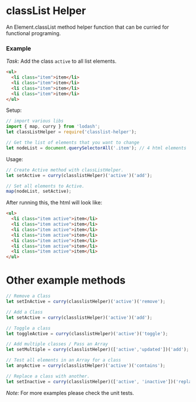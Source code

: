 # classList Helper

An Element.classList method helper function that can be curried for functional programing.

### Example 

*Task*: Add the class `active` to all list elements.

```html
<ul>
  <li class="item">item</li>
  <li class="item">item</li>
  <li class="item">item</li>
  <li class="item">item</li>
</ul>
```

Setup:
```js
// import various libs
import { map, curry } from 'lodash';
let classListHelper = require('classlist-helper');

// Get the list of elements that you want to change
let nodeList = document.querySelectorAll('.item'); // 4 html elements
```

Usage:
```js
// Create Active method with classListHelper.
let setActive = curry(classlistHelper)('active')('add');

// Set all elements to Active.
map(nodeList, setActive);
```

After running this, the html will look like: 

```html
<ul>
  <li class="item active">item</li>
  <li class="item active">item</li>
  <li class="item active">item</li>
  <li class="item active">item</li>
  <li class="item active">item</li>
  <li class="item active">item</li>
  <li class="item active">item</li>
</ul>
```

# Other example methods

```js
// Remove a Class
let setInActive = curry(classlistHelper)('active')('remove');

// Add a Class
let setActive = curry(classlistHelper)('active')('add');

// Toggle a class 
let toggleActive = curry(classlistHelper)('active')('toggle');

// Add multiple classes / Pass an Array
let setMultiple = curry(classlistHelper)(['active','updated'])('add');

// Test all elements in an Array for a class
let anyActive = curry(classlistHelper)('active')('contains');

// Replace a class with another.
let setInactive = curry(classlistHelper)(['active', 'inactive'])('replace');
```

*Note:* For more examples please check the unit tests.